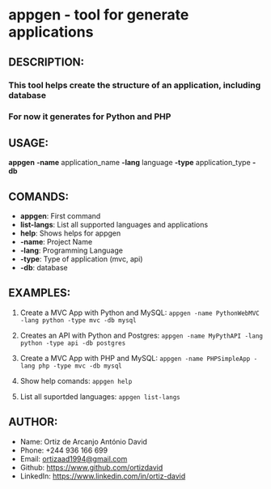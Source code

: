 # appgen - tool for generate applications

## DESCRIPTION:
### This tool helps create the structure of an application, including database
### For now it generates for Python and PHP



## USAGE:

**appgen** **-name** application_name **-lang** language **-type** application_type **-db** <database>


##  COMANDS:
- **appgen**:     First command
- **list-langs**: List all supported languages and applications
- **help**:       Shows helps for appgen
- **-name**:      Project Name
- **-lang**:      Programming Language
- **-type**:      Type of application (mvc, api)
- **-db**:        database 

## EXAMPLES:

1. Create a MVC App with Python and MySQL:
    ``
    appgen -name PythonWebMVC -lang python -type mvc -db mysql 
    ``

2. Creates an API with Python and Postgres:
    ``
    appgen -name MyPythAPI -lang python -type api -db postgres    
    `` 

3. Create a MVC App with PHP and MySQL:
    ``
    appgen -name PHPSimpleApp -lang php -type mvc -db mysql 
    ``

4. Show help comands:
    ``
    appgen help 
    ``   

5. List all suportded languages:
    ``
    appgen list-langs 
    ``                                                      

## AUTHOR:
- Name:         Ortiz de Arcanjo António David
- Phone:        +244 936 166 699
- Email:        ortizaad1994@gmail.com
- Github:       https://www.github.com/ortizdavid
- LinkedIn:     https://www.linkedin.com/in/ortiz-david